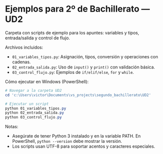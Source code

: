 # Ejemplos para 2º de Bachillerato — UD2

Carpeta con scripts de ejemplo para los apuntes: variables y tipos, entrada/salida y control de flujo.

Archivos incluidos:

- `01_variables_tipos.py`: Asignación, tipos, conversión y operaciones con cadenas.
- `02_entrada_salida.py`: Uso de `input()` y `print()` con validación básica.
- `03_control_flujo.py`: Ejemplos de `if/elif/else`, `for` y `while`.

Cómo ejecutar en Windows (PowerShell):

```powershell
# Navegar a la carpeta UD2
cd 'c:\Users\victor\Documents\vs_projects\segundo_bachillerato\UD2'

# Ejecutar un script
python 01_variables_tipos.py
python 02_entrada_salida.py
python 03_control_flujo.py
```

Notas:
- Asegúrate de tener Python 3 instalado y en la variable PATH. En PowerShell, `python --version` debe mostrar la versión.
- Los scripts usan UTF-8 para soportar acentos y caracteres especiales.
